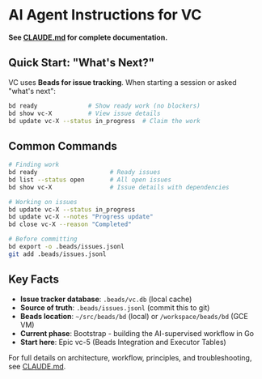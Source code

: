 # AI Agent Instructions for VC

**See [CLAUDE.md](CLAUDE.md) for complete documentation.**

## Quick Start: "What's Next?"

VC uses **Beads for issue tracking**. When starting a session or asked "what's next":

```bash
bd ready              # Show ready work (no blockers)
bd show vc-X          # View issue details
bd update vc-X --status in_progress  # Claim the work
```

## Common Commands

```bash
# Finding work
bd ready                    # Ready issues
bd list --status open       # All open issues
bd show vc-X                # Issue details with dependencies

# Working on issues
bd update vc-X --status in_progress
bd update vc-X --notes "Progress update"
bd close vc-X --reason "Completed"

# Before committing
bd export -o .beads/issues.jsonl
git add .beads/issues.jsonl
```

## Key Facts

- **Issue tracker database**: `.beads/vc.db` (local cache)
- **Source of truth**: `.beads/issues.jsonl` (commit this to git)
- **Beads location**: `~/src/beads/bd` (local) or `/workspace/beads/bd` (GCE VM)
- **Current phase**: Bootstrap - building the AI-supervised workflow in Go
- **Start here**: Epic vc-5 (Beads Integration and Executor Tables)

For full details on architecture, workflow, principles, and troubleshooting, see [CLAUDE.md](CLAUDE.md).
